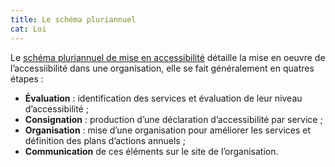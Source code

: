 ```yaml
---
title: Le schéma pluriannuel
cat: Loi
---
```


Le [schéma pluriannuel de mise en accessibilité](/obligations/#schema-pluriannuel-de-mise-en-accessibilite) détaille la mise en oeuvre de l’accessiibilité dans une organisation, elle se fait généralement en quatres étapes :

- **Évaluation** : identification des services et évaluation de leur niveau d’accessibilité ;
- **Consignation** : production d’une déclaration d’accessibilité par service ;
- **Organisation** : mise d’une organisation pour améliorer les services et définition des plans d’actions annuels ;
- **Communication** de ces éléments sur le site de l’organisation.

